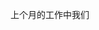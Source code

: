 <!--
 * @Author: LetMeFly
 * @Date: 2025-10-21 23:33:15
 * @LastEditors: LetMeFly.xyz
 * @LastEditTime: 2025-10-22 10:35:46
-->

上个月的工作中我们